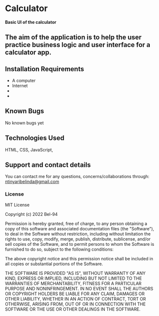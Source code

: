 # Calculator
#### Basic UI of the calculator
## The aim of the application is to help the user practice business logic and user interface for a calculator app. 
## Installation Requirements
* A computer
* Internet
* 
* 
## Known Bugs
No known bugs yet
## Technologies Used
HTML, CSS, JavaScript, 
## Support and contact details
You can contact me for any questions, concerns/collaborations through: ntinyaribelinda@gmail.com
### License
MIT License

Copyright (c) 2022 Bel-94

Permission is hereby granted, free of charge, to any person obtaining a copy
of this software and associated documentation files (the "Software"), to deal
in the Software without restriction, including without limitation the rights
to use, copy, modify, merge, publish, distribute, sublicense, and/or sell
copies of the Software, and to permit persons to whom the Software is
furnished to do so, subject to the following conditions:

The above copyright notice and this permission notice shall be included in all
copies or substantial portions of the Software.

THE SOFTWARE IS PROVIDED "AS IS", WITHOUT WARRANTY OF ANY KIND, EXPRESS OR
IMPLIED, INCLUDING BUT NOT LIMITED TO THE WARRANTIES OF MERCHANTABILITY,
FITNESS FOR A PARTICULAR PURPOSE AND NONINFRINGEMENT. IN NO EVENT SHALL THE
AUTHORS OR COPYRIGHT HOLDERS BE LIABLE FOR ANY CLAIM, DAMAGES OR OTHER
LIABILITY, WHETHER IN AN ACTION OF CONTRACT, TORT OR OTHERWISE, ARISING FROM,
OUT OF OR IN CONNECTION WITH THE SOFTWARE OR THE USE OR OTHER DEALINGS IN THE
SOFTWARE.
